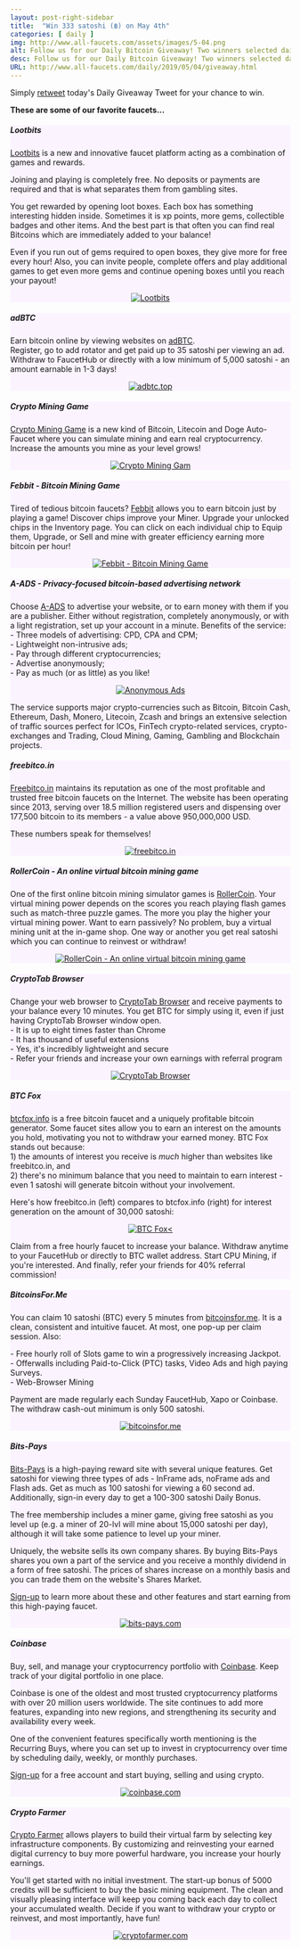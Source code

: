 ```yaml
---
layout: post-right-sidebar
title:  "Win 333 satoshi (฿) on May 4th"
categories: [ daily ]
img: http://www.all-faucets.com/assets/images/5-04.png
alt: Follow us for our Daily Bitcoin Giveaway! Two winners selected daily!
desc: Follow us for our Daily Bitcoin Giveaway! Two winners selected daily!
URL: http://www.all-faucets.com/daily/2019/05/04/giveaway.html
---
```


Simply <a href="https://twitter.com/intent/user?screen_name=CryptoPayoff" target="_blank">retweet</a> today's Daily Giveaway Tweet for your chance to win.

<b>These are some of our favorite faucets...</b>

<div class="sidebar-section" style="background-color:#fbf4ff">
     <h5><span>Lootbits</span></h5>
     <a href="https://lootbits.io/?invite=582971" target="_blank">Lootbits</a> is a new and innovative faucet platform acting as a combination of games and rewards.
     <p> </p>
     Joining and playing is completely free. No deposits or payments are required and that is what separates them from gambling sites.
     <p> </p>
     You get rewarded by opening loot boxes. Each box has something interesting hidden inside. Sometimes it is xp points, more gems, collectible badges and other items. And the best part is that often you can find real Bitcoins which are immediately added to your balance!
     <p> </p>
     Even if you run out of gems required to open boxes, they give more for free every hour! Also, you can invite people, complete offers and play additional games to get even more gems and continue opening boxes until you reach your payout!
     <p> </p>
		 <center><a href="https://lootbits.io/?invite=582971" target="_blank"><img src="http://www.all-faucets.com/assets/images/lootbits-ad.gif" alt="Lootbits"/></a></center>
</div>

<div class="sidebar-section" style="background-color:#fbf4ff">
     <h5><span>adBTC</span></h5>
     Earn bitcoin online by viewing websites on <a href="http://bit.ly/www-adbtc" target="_blank">adBTC</a>.<br>
		 Register, go to add rotator and get paid up to 35 satoshi per viewing an ad.<br>
		 Withdraw to FaucetHub or directly with a low minimum of 5,000 satoshi - an amount earnable in 1-3 days!<br>
		 <p> </p>
		 <center><a href="http://bit.ly/www-adbtc" target="_blank"><img src="http://www.all-faucets.com/assets/images/adbtc.top-ad.png" alt="adbtc.top"/></a></center>
</div>

<div class="sidebar-section" style="background-color:#fbf4ff">
     <h5><span>Crypto Mining Game</span></h5>
     <a href="http://bit.ly/www-cryptomininggame" target="_blank">Crypto Mining Game</a> is a new kind of Bitcoin, Litecoin and Doge Auto-Faucet where you can simulate mining and earn real cryptocurrency. Increase the amounts you mine as your level grows!
		 <p> </p>
     <center><a href="http://bit.ly/www-cryptomininggame" target="_blank"><img src="http://www.all-faucets.com/assets/images/cryptomininggame-ad.gif" alt="Crypto Mining Gam"/></a></center>
</div>

<div class="sidebar-section" style="background-color:#fbf4ff">
     <h5><span>Febbit - Bitcoin Mining Game</span></h5>
     Tired of tedious bitcoin faucets? <a href="http://bit.ly/www-febbit" target="_blank">Febbit</a> allows you to earn bitcoin just by playing a game! Discover chips improve your Miner. Upgrade your unlocked chips in the Inventory page. You can click on each individual chip to Equip them, Upgrade, or Sell and mine with greater efficiency earning more bitcoin per hour!
		 <p> </p>
     <center><a href="http://bit.ly/www-febbit" target="_blank"><img src="http://www.all-faucets.com/assets/images/febbit-ad.gif" alt="Febbit - Bitcoin Mining Game"/></a></center>
</div>

<div class="sidebar-section" style="background-color:#fbf4ff">
     <h5><span>A-ADS - Privacy-focused bitcoin-based advertising network</span></h5>
     Choose <a href="http://a-ads.com?partner=1121344" target="_blank">A-ADS</a> to advertise your website, or to earn money with them if you are a publisher.
		 Either without registration, completely anonymously, or with a light registration, set up your account in a minute. Benefits of the service:<br>
		 - Three models of advertising: CPD, CPA and CPM;<br>
		 - Lightweight non-intrusive ads;<br>
		 - Pay through different cryptocurrencies;<br>
		 - Advertise anonymously;<br>
		 - Pay as much (or as little) as you like!<br>
		 <p> </p>
		 <center><a href="http://a-ads.com?partner=1121344" target="_blank"><img src="http://www.all-faucets.com/assets/images/a-ads.com-ad.png" alt="Anonymous Ads"/></a></center>
		 <p> </p>
		 The service supports major crypto-currencies
		 such as Bitcoin, Bitcoin Cash, Ethereum, Dash, Monero, Litecoin, Zcash and brings an extensive selection of traffic sources perfect for
		 ICOs, FinTech crypto-related services, crypto-exchanges and Trading, Cloud Mining, Gaming, Gambling and Blockchain projects.
</div>

<div class="sidebar-section" style="background-color:#fbf4ff">
     <h5><span>freebitco.in</span></h5>
     <a href="http://bit.ly/www-freebitcoin" target="_blank">Freebitco.in</a> maintains its reputation as one of the most profitable and trusted
		 free bitcoin faucets on the Internet. The website has been operating since 2013, serving over 18.5 million registered users and dispensing over
		 177,500 bitcoin to its members - a value above 950,000,000 USD.
		 <p> </p>
		 These numbers speak for themselves!
     <p> </p>
		 <center><a href="http://bit.ly/www-freebitcoin" target="_blank"><img src="http://www.all-faucets.com/assets/images/freebitco.in-ad.png" alt="freebitco.in"/></a></center>
</div>

<div class="sidebar-section" style="background-color:#fbf4ff">
     <h5><span>RollerCoin - An online virtual bitcoin mining game</span></h5>
     One of the first online bitcoin mining simulator games is <a href="http://bit.ly/www-rollercoin" target="_blank">RollerCoin</a>.
		 Your virtual mining power depends on the scores you reach playing flash games such as match-three puzzle games.
		 The more you play the higher your virtual mining power. Want to earn passively? No problem, buy a virtual mining unit at the in-game shop.
		 One way or another you get real satoshi which you can continue to reinvest or withdraw!
		 <p> </p>
		 <center><a href="http://bit.ly/www-rollercoin" target="_blank"><img src="http://www.all-faucets.com/assets/images/rollercoin-ad.gif" alt="RollerCoin - An online virtual bitcoin mining game"/></a></center>
</div>

<div class="sidebar-section" style="background-color:#fbf4ff">
     <h5><span>CryptoTab Browser</span></h5>
     Change your web browser to <a href="http://bit.ly/www-cryptobrowser" target="_blank">CryptoTab Browser</a> and receive payments to your balance
		 every 10 minutes. You get BTC for simply using it, even if just having CryptoTab Browser window open.<br>
		 - It is up to eight times faster than Chrome<br>
		 - It has thousand of useful extensions<br>
		 - Yes, it's incredibly lightweight and secure<br>
		 - Refer your friends and increase your own earnings with referral program<br>
		 <p> </p>
		 <center><a href="http://bit.ly/www-cryptobrowser" target="_blank"><img src="http://www.all-faucets.com/assets/images/cryptobrowser.site-ad01.gif" alt="CryptoTab Browser"/></a></center>
</div>

<div class="sidebar-section" style="background-color:#fbf4ff">
     <h5><span>BTC Fox</span></h5>
     <a href="http://bit.ly/www-btcfox" target="_blank">btcfox.info</a> is a free bitcoin faucet and a  uniquely profitable bitcoin generator.
		 Some faucet sites allow you to earn an interest on the amounts you hold, motivating you not to withdraw your earned money. BTC Fox stands out because:<br>
		 1) the amounts of interest you receive is <i>much</i> higher than websites like freebitco.in, and<br>
		 2) there's no minimum balance that you need to maintain to earn interest - even 1 satoshi will generate bitcoin without your involvement.<br>
		 <p> </p>
		 Here's how freebitco.in (left) compares to btcfox.info (right) for interest generation on the amount of 30,000 satoshi:
		 <p> </p>
		 <center><a href="http://bit.ly/www-btcfox" target="_blank"><img src="http://www.all-faucets.com/assets/images/btcfox.info-ad.png" alt="BTC Fox<"/></a></center>
		 <p> </p>
		 Claim from a free hourly faucet to increase your balance. Withdraw anytime to your FaucetHub or directly to BTC wallet address.
		 Start CPU Mining, if you're interested. And finally, refer your friends for 40% referral commission!
</div>

<div class="sidebar-section" style="background-color:#fbf4ff">
     <h5><span>BitcoinsFor.Me</span></h5>
     You can claim 10 satoshi (BTC) every 5 minutes from <a href="http://bit.ly/www-bitcoinsfor-me" target="_blank">bitcoinsfor.me</a>.
		 It is a clean, consistent and intuitive faucet. At most, one pop-up per claim session. Also:
		 <p> </p>
		 - Free hourly roll of Slots game to win a progressively increasing Jackpot.<br>
		 - Offerwalls including Paid-to-Click (PTC) tasks, Video Ads and high paying Surveys.<br>
		 - Web-Browser Mining
		 <p> </p>
		 Payment are made regularly each Sunday FaucetHub, Xapo or Coinbase. The withdraw cash-out minimum is only 500 satoshi.
		<p> </p>
		 <center><a href="http://bit.ly/www-bitcoinsfor-me" target="_blank"><img src="http://www.all-faucets.com/assets/images/bitcoinsfor.me-ad.png" alt="bitcoinsfor.me"/></a></center>
</div>

<div class="sidebar-section" style="background-color:#fbf4ff">
     <h5><span>Bits-Pays</span></h5>
     <a href="http://bit.ly/www-bits-pays" target="_blank">Bits-Pays</a> is a high-paying reward site with several unique features.
		 Get satoshi for viewing three types of ads - InFrame ads, noFrame ads and Flash ads. Get as much as 100 satoshi for viewing a 60 second ad.
		 Additionally, sign-in every day to get a 100-300 satoshi Daily Bonus.
		 <p> </p>
		 The free membership includes a miner game, giving free satoshi as you level up (e.g. a miner of 20-lvl will mine about 15,000 satoshi per day),
		 although it will take some patience to level up your miner.
		 <p> </p>
 		 Uniquely, the website sells its own company shares. By buying Bits-Pays shares you own a part of the service and you receive a monthly dividend in a form of free satoshi.
	   The prices of shares increase on a monthly basis and you can trade them on the website's Shares Market.
 		 <p> </p>
		 <a href="http://bit.ly/www-bits-pays" target="_blank">Sign-up</a> to learn more about these and other features and start earning from this high-paying faucet.
		 <p> </p>
		 <center><a href="http://bit.ly/www-bits-pays" target="_blank"><img src="http://www.all-faucets.com/assets/images/bits-pays.com-ad.png" alt="bits-pays.com"/></a></center>
</div>

<div class="sidebar-section" style="background-color:#fbf4ff">
     <h5><span>Coinbase</span></h5>
     Buy, sell, and manage your cryptocurrency portfolio with <a href="http://bit.ly/www-coinbase" target="_blank">Coinbase</a>. Keep track of your digital portfolio in one place.
		 <p> </p>
		 Coinbase is one of the oldest and most trusted cryptocurrency platforms
		 with over 20 million users worldwide. The site continues to add more features, expanding into new regions, and strengthening its security and availability every week.
		 <p> </p>
		 One of the convenient features specifically worth mentioning is the Recurring Buys, where you can set up to invest in cryptocurrency
		 over time by scheduling daily, weekly, or monthly purchases.
 		 <p> </p>
		 <a href="http://bit.ly/www-coinbase" target="_blank">Sign-up</a> for a free account and start buying, selling and using crypto.
		 <p> </p>
		 <center><a href="http://bit.ly/www-coinbase" target="_blank"><img src="http://www.all-faucets.com/assets/images/coinbase.com-ad.gif" alt="coinbase.com"/></a></center>
</div>

<div class="sidebar-section" style="background-color:#fbf4ff">
     <h5><span>Crypto Farmer</span></h5>
     <a href="http://bit.ly/www-cryptofarmer" target="_blank">Crypto Farmer</a> allows players to build their virtual farm by selecting key infrastructure components.
		 By customizing and reinvesting your earned digital currency to buy more powerful hardware, you increase your hourly earnings.
		 <p> </p>
		 You'll get started with no initial investment. The start-up bonus of 5000 credits will be sufficient to buy the basic mining equipment.
		 The clean and visually pleasing interface will keep you coming back each day to collect your accumulated wealth.
		 Decide if you want to withdraw your crypto or reinvest, and most importantly, have fun!
		 <p> </p>
		 <center><a href="http://bit.ly/www-cryptofarmer" target="_blank"><img src="http://www.all-faucets.com/assets/images/cryptofarmer.com-ad.gif" alt="cryptofarmer.com"/></a></center>
</div>

